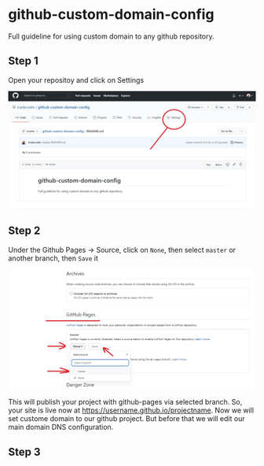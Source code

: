 # github-custom-domain-config
Full guideline for using custom domain to any github repository. 

## Step 1
Open your repositoy and click on Settings

![Repo](/images/open-repo.jpg)


## Step 2

Under the Github Pages -> Source, click on `None`, then select `master` or another branch, then `Save` it

![Select Page Branch](/images/select-page-branch.jpg)

This will publish your project with github-pages via selected branch. So, your site is live now at https://username.github.io/projectname. Now we will set custome domain to our github project. But before that we will edit our main domain DNS configuration. 

## Step 3
